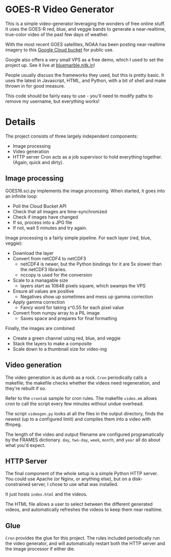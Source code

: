 # GOES-R Video Generator
This is a simple video-generator leveraging the wonders of free online stuff.
It uses the GOES-R red, blue, and veggie bands to generate a near-realtime, true-color
video of the past few days of weather.

With the most recent GOES satellites, NOAA has been posting near-realtime imagery to this
[Google Cloud bucket](https://console.cloud.google.com/storage/browser/gcp-public-data-goes-16) for public use.

Google also offers a very small VPS as a free demo, which I used to set the project up.
See it live at [bluemarble.nitk.in](http://bluemarble.nitk.in)!

People usually discuss the frameworks they used, but this is pretty basic.
It uses the latest in Javascript, HTML, and Python,
with a bit of shell and make thrown in for good measure.

This code should be fairly easy to use - you'll need to modify paths to remove my username,
but everything works!

# Details
The project consists of three largely independent components:
 - Image processing
 - Video generation
 - HTTP server
Cron acts as a job supervisor to hold everything together. (Again, quick and dirty).

## Image processing
GOES16.sci.py implements the image processing. When started, it goes into an infinite loop:
   - Poll the Cloud Bucket API
   - Check that all images are time-synchronized
   - Check if images have changed
   - If so, process into a JPG file
   - If not, wait 5 minutes and try again.

Image processing is a fairly simple pipeline. For each layer (red, blue, veggie):
   - Download the layer
   - Convert from netCDF4 to netCDF3
      - netCDF4 is newer, but the Python bindings for it are 5x slower than the netCDF3 libraries.
      - nccopy is used for the conversion
   - Scale to a managable size
      - layers start as 10848 pixels square, which swamps the VPS
   - Ensure all values are positive
      - Negatives show up sometimes and mess up gamma correction
   - Apply gamma correction
      - Fancy word for taking x^0.55 for each pixel value
   - Convert from numpy array to a PIL image
      - Saves space and prepares for final formatting

Finally, the images are combined
   - Create a green channel using red, blue, and veggie
   - Stack the layers to make a composite
   - Scale down to a thumbnail size for video-ing

## Video generation
The video generation is as dumb as a rock. `Cron` periodically calls a makefile;
the makefile checks whether the videos need regeneration, and they're rebuilt if so.

Refer to the `crontab` sample for cron rules. The makefile `video.mk` allows cron to
call the script every few minutes without undue overhead.

The script `videogen.py` looks at all the files in the output directory, finds the newest
(up to a configured limit) and compiles them into a video with ffmpeg.

The length of the video and output filename are configured programatically by the FRAMES
dictionary. `day`, `two-day`, `week`, `month`, and `year` all do about what you'd expect.

## HTTP Server
The final component of the whole setup is a simple Python HTTP server. You could use Apache
(or Nginx, or anything else), but on a disk-constrained server, I chose to use what was installed.

It just hosts `index.html` and the videos.

The HTML file allows a user to select between the different generated videos, and automatically
refreshes the videos to keep them near realtime.

## Glue
`Cron` provides the glue for this project. The rules included periodically run the video generator,
and will automatically restart both the HTTP server and the image processor if either die.


